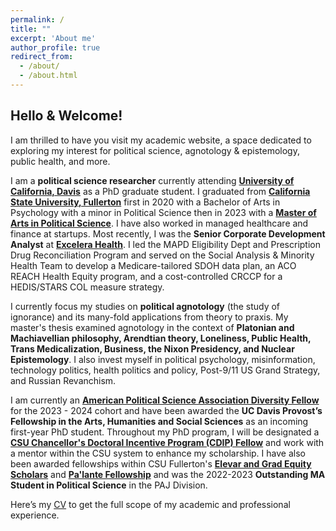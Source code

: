 ```yaml
---
permalink: /
title: ""
excerpt: 'About me'
author_profile: true
redirect_from:
  - /about/
  - /about.html
---
```


## Hello & Welcome!

I am thrilled to have you visit my academic website, a space dedicated to exploring my interest for political science, agnotology & epistemology, public health, and more. 

I am a **political science researcher** currently attending **[University of California, Davis](https://ps.ucdavis.edu/)** as a PhD graduate student. I graduated from **[California State University, Fullerton](https://www.fullerton.edu/)** first in 2020 with a Bachelor of Arts in Psychology with a minor in Political Science then in 2023 with a **[Master of Arts in Political Science](https://hss.fullerton.edu/paj/PoliticalScience/ps_faq.aspx)**. I have also worked in managed healthcare and finance at startups. Most recently, I was the **Senior Corporate Development Analyst** at **[Excelera Health](https://excelerahealth.com/)**. I led the MAPD Eligibility Dept and Prescription Drug Reconciliation Program and served on the Social Analysis & Minority Health Team to develop a Medicare-tailored SDOH data plan, an ACO REACH Health Equity program, and a cost-controlled CRCCP for a HEDIS/STARS COL measure strategy. 

I currently focus my studies on **political agnotology** (the study of ignorance) and its many-fold applications from theory to praxis. My master's thesis examined agnotology in the context of **Platonian and Machiavellian philosophy, Arendtian theory, Loneliness, Public Health, Trans Medicalization, Business, the Nixon Presidency, and Nuclear Epistemology**. I also invest myself in political psychology, misinformation, technology politics, health politics and policy, Post-9/11 US Grand Strategy, and Russian Revanchism. 

I am currently an **[American Political Science Association Diversity Fellow](https://news.fullerton.edu/spotlight/titan-alumni-selected-for-american-political-science-associations-diversity-fellowship-program/)** for the 2023 - 2024 cohort and have been awarded the **UC Davis Provost’s Fellowship in the Arts, Humanities and Social Sciences** as an incoming first-year PhD student. Throughout my PhD program, I will be designated a **[CSU Chancellor's Doctoral Incentive Program (CDIP) Fellow](https://www.calstate.edu/csu-system/faculty-staff/cdip/)** and work with a mentor within the CSU system to enhance my scholarship. I have also been awarded fellowships within CSU Fullerton's **[Elevar and Grad Equity Scholars](https://www.fullerton.edu/graduate/about/elevar-equity-scholars/index.php)** and **[Pa'lante Fellowship](https://www.instagram.com/p/CspHvxWviiV/)** and was the 2022-2023 **Outstanding MA Student in Political Science** in the PAJ Division. 

Here’s my [CV](https://jayward139.github.io/cv/) to get the full scope of my academic and professional experience. 

